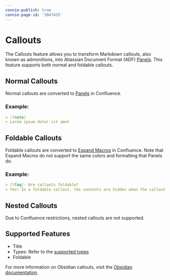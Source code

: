 ```yaml
---
connie-publish: true
connie-page-id: '3047425'
---
```

# Callouts

The Callouts feature allows you to transform Markdown callouts, also known as admonitions, into Atlassian Document Format (ADF) [Panels](https://support.atlassian.com/confluence-cloud/docs/insert-the-info-tip-note-and-warning-macros/). This feature supports both normal and foldable callouts.

## Normal Callouts

Normal callouts are converted to [Panels](https://support.atlassian.com/confluence-cloud/docs/insert-the-info-tip-note-and-warning-macros/) in Confluence. 

### Example:
```md
> [!note]
> Lorem ipsum dolor sit amet
```


## Foldable Callouts 

Foldable callouts are converted to [Expand Macros](https://support.atlassian.com/confluence-cloud/docs/insert-the-expand-macro/) in Confluence. Note that Expand Macros do not support the same colors and formatting that Panels do.

### Example:
```md
> [!faq]- Are callouts foldable?
> Yes! In a foldable callout, the contents are hidden when the callout is collapsed.
```

## Nested Callouts

Due to Confluence restrictions, nested callouts are not supported.

## Supported Features

- Title
- Types: Refer to the [supported types](https://github.com/markdown-confluence/markdown-confluence/blob/main/src/MarkdownTransformer/callout.ts#L8-L70)
- Foldable

For more information on Obsidian callouts, visit the [Obsidian documentation](https://help.obsidian.md/Editing+and+formatting/Callouts).


